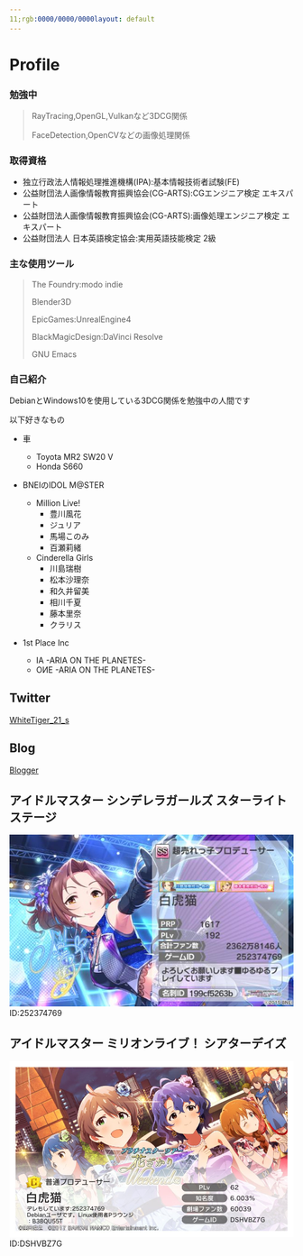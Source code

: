 ```yaml
---
11;rgb:0000/0000/0000layout: default
---
```

# Profile

### 勉強中
> RayTracing,OpenGL,Vulkanなど3DCG関係
> 
> FaceDetection,OpenCVなどの画像処理関係


### 取得資格
* 独立行政法人情報処理推進機構(IPA):基本情報技術者試験(FE)
* 公益財団法人画像情報教育振興協会(CG-ARTS):CGエンジニア検定 エキスパート
* 公益財団法人画像情報教育振興協会(CG-ARTS):画像処理エンジニア検定 エキスパート
* 公益財団法人 日本英語検定協会:実用英語技能検定 2級


### 主な使用ツール
> The Foundry:modo indie
>
> Blender3D
>
> EpicGames:UnrealEngine4
>
> BlackMagicDesign:DaVinci Resolve
>
> GNU Emacs
>

### 自己紹介
DebianとWindows10を使用している3DCG関係を勉強中の人間です


以下好きなもの
- 車
  - Toyota MR2 SW20 V
  - Honda S660

 
- BNEIのIDOL M@STER
  - Million Live!
	- 豊川風花
	- ジュリア
	- 馬場このみ
	- 百瀬莉緒
  - Cinderella Girls
	- 川島瑞樹
	- 松本沙理奈
	- 和久井留美
	- 相川千夏
	- 藤本里奈
	- クラリス


- 1st Place Inc
  - IA -ARIA ON THE PLANETES-
  - OИE -ARIA ON THE PLANETES-


## Twitter


[WhiteTiger_21_s](https://twitter.com/WhiteTiger_21_s)


## Blog


[Blogger](https://whitetiger21scg.blogspot.com/)


## アイドルマスター シンデレラガールズ スターライトステージ
![Cinderella](Cinderella_Profile.jpg)
ID:252374769


## アイドルマスター ミリオンライブ！ シアターデイズ
![Million](Million_Profile.jpg)
ID:DSHVBZ7G

